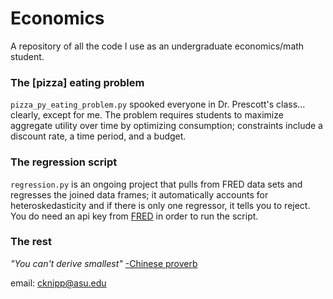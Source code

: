 # Economics

A repository of all the code I use as an undergraduate economics/math student.

### The [pizza] eating problem

`pizza_py_eating_problem.py` spooked everyone in Dr. Prescott's class... clearly, except for me. The problem requires students to maximize aggregate utility over time by optimizing consumption; constraints include a discount rate, a time period, and a budget.

### The regression script

`regression.py` is an ongoing project that pulls from FRED data sets and regresses the joined data frames; it automatically accounts for heteroskedasticity and if there is only one regressor, it tells you to reject. You do need an api key from [FRED](https://research.stlouisfed.org/docs/api/api_key.html) in order to run the script.

### The rest

*"You can't derive smallest"* [-Chinese proverb](https://wpcarey.asu.edu/people/profile/1636136)

email: cknipp@asu.edu
